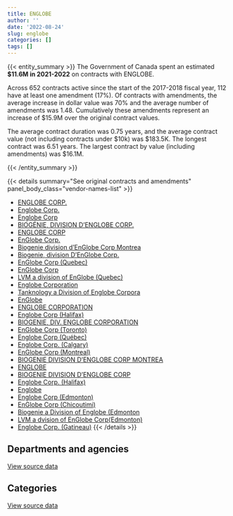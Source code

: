 ```yaml
---
title: ENGLOBE
author: ''
date: '2022-08-24'
slug: englobe
categories: []
tags: []
---
```


<script src="/rmarkdown-libs/htmlwidgets/htmlwidgets.js"></script>
<link href="/rmarkdown-libs/datatables-css/datatables-crosstalk.css" rel="stylesheet" />
<script src="/rmarkdown-libs/datatables-binding/datatables.js"></script>
<script src="/rmarkdown-libs/jquery/jquery-3.6.0.min.js"></script>
<link href="/rmarkdown-libs/dt-core-bootstrap/css/dataTables.bootstrap.min.css" rel="stylesheet" />
<link href="/rmarkdown-libs/dt-core-bootstrap/css/dataTables.bootstrap.extra.css" rel="stylesheet" />
<script src="/rmarkdown-libs/dt-core-bootstrap/js/jquery.dataTables.min.js"></script>
<script src="/rmarkdown-libs/dt-core-bootstrap/js/dataTables.bootstrap.min.js"></script>
<link href="/rmarkdown-libs/crosstalk/css/crosstalk.min.css" rel="stylesheet" />
<script src="/rmarkdown-libs/crosstalk/js/crosstalk.min.js"></script>
<script src="/rmarkdown-libs/htmlwidgets/htmlwidgets.js"></script>
<link href="/rmarkdown-libs/datatables-css/datatables-crosstalk.css" rel="stylesheet" />
<script src="/rmarkdown-libs/datatables-binding/datatables.js"></script>
<script src="/rmarkdown-libs/jquery/jquery-3.6.0.min.js"></script>
<link href="/rmarkdown-libs/dt-core-bootstrap/css/dataTables.bootstrap.min.css" rel="stylesheet" />
<link href="/rmarkdown-libs/dt-core-bootstrap/css/dataTables.bootstrap.extra.css" rel="stylesheet" />
<script src="/rmarkdown-libs/dt-core-bootstrap/js/jquery.dataTables.min.js"></script>
<script src="/rmarkdown-libs/dt-core-bootstrap/js/dataTables.bootstrap.min.js"></script>
<link href="/rmarkdown-libs/crosstalk/css/crosstalk.min.css" rel="stylesheet" />
<script src="/rmarkdown-libs/crosstalk/js/crosstalk.min.js"></script>

{{< entity_summary >}}
The Government of Canada spent an estimated **\$11.6M in 2021-2022** on contracts with ENGLOBE.

Across 652 contracts active since the start of the 2017-2018 fiscal year, 112 have at least one amendment (17%). Of contracts with amendments, the average increase in dollar value was 70% and the average number of amendments was 1.48. Cumulatively these amendments represent an increase of \$15.9M over the original contract values.

The average contract duration was 0.75 years, and the average contract value (not including contracts under \$10k) was \$183.5K. The longest contract was 6.51 years. The largest contract by value (including amendments) was \$16.1M.

{{< /entity_summary >}}

{{< details summary="See original contracts and amendments" panel_body_class="vendor-names-list" >}}
- [ENGLOBE CORP.](https://search.open.canada.ca/en/ct/?sort=contract_value_f%20desc&page=1&search_text=%22ENGLOBE%20CORP.%22)
- [Englobe Corp.](https://search.open.canada.ca/en/ct/?sort=contract_value_f%20desc&page=1&search_text=%22Englobe%20Corp.%22)
- [Englobe Corp](https://search.open.canada.ca/en/ct/?sort=contract_value_f%20desc&page=1&search_text=%22Englobe%20Corp%22)
- [BIOGÉNIE, DIVISION D’ENGLOBE CORP.](https://search.open.canada.ca/en/ct/?sort=contract_value_f%20desc&page=1&search_text=%22BIOG%c3%89NIE%2c%20DIVISION%20D%27ENGLOBE%20CORP.%22)
- [ENGLOBE CORP](https://search.open.canada.ca/en/ct/?sort=contract_value_f%20desc&page=1&search_text=%22ENGLOBE%20CORP%22)
- [EnGlobe Corp.](https://search.open.canada.ca/en/ct/?sort=contract_value_f%20desc&page=1&search_text=%22EnGlobe%20Corp.%22)
- [Biogenie division d’EnGlobe Corp Montrea](https://search.open.canada.ca/en/ct/?sort=contract_value_f%20desc&page=1&search_text=%22Biogenie%20division%20d%27EnGlobe%20Corp%20Montrea%22)
- [Biogenie, division D’EnGlobe Corp.](https://search.open.canada.ca/en/ct/?sort=contract_value_f%20desc&page=1&search_text=%22Biogenie%2c%20division%20D%27EnGlobe%20Corp.%22)
- [EnGlobe Corp (Quebec)](https://search.open.canada.ca/en/ct/?sort=contract_value_f%20desc&page=1&search_text=%22EnGlobe%20Corp%20%28Quebec%29%22)
- [EnGlobe Corp](https://search.open.canada.ca/en/ct/?sort=contract_value_f%20desc&page=1&search_text=%22EnGlobe%20Corp%22)
- [LVM a division of EnGlobe (Quebec)](https://search.open.canada.ca/en/ct/?sort=contract_value_f%20desc&page=1&search_text=%22LVM%20a%20division%20of%20EnGlobe%20%20%20%20%20%20%28Quebec%29%22)
- [Englobe Corporation](https://search.open.canada.ca/en/ct/?sort=contract_value_f%20desc&page=1&search_text=%22Englobe%20Corporation%22)
- [Tanknology a Division of Englobe Corpora](https://search.open.canada.ca/en/ct/?sort=contract_value_f%20desc&page=1&search_text=%22Tanknology%20a%20Division%20of%20Englobe%20Corpora%22)
- [EnGlobe](https://search.open.canada.ca/en/ct/?sort=contract_value_f%20desc&page=1&search_text=%22EnGlobe%22)
- [ENGLOBE CORPORATION](https://search.open.canada.ca/en/ct/?sort=contract_value_f%20desc&page=1&search_text=%22ENGLOBE%20CORPORATION%22)
- [Englobe Corp (Halifax)](https://search.open.canada.ca/en/ct/?sort=contract_value_f%20desc&page=1&search_text=%22Englobe%20Corp%20%28Halifax%29%22)
- [BIOGENIE, DIV. ENGLOBE CORPORATION](https://search.open.canada.ca/en/ct/?sort=contract_value_f%20desc&page=1&search_text=%22BIOGENIE%2c%20DIV.%20ENGLOBE%20CORPORATION%22)
- [EnGlobe Corp (Toronto)](https://search.open.canada.ca/en/ct/?sort=contract_value_f%20desc&page=1&search_text=%22EnGlobe%20Corp%20%28Toronto%29%22)
- [Englobe Corp (Québec)](https://search.open.canada.ca/en/ct/?sort=contract_value_f%20desc&page=1&search_text=%22Englobe%20Corp%20%28Qu%c3%a9bec%29%22)
- [Englobe Corp. (Calgary)](https://search.open.canada.ca/en/ct/?sort=contract_value_f%20desc&page=1&search_text=%22Englobe%20Corp.%20%28Calgary%29%22)
- [EnGlobe Corp (Montreal)](https://search.open.canada.ca/en/ct/?sort=contract_value_f%20desc&page=1&search_text=%22EnGlobe%20Corp%20%28Montreal%29%22)
- [BIOGENIE DIVISION D’ENGLOBE CORP MONTREA](https://search.open.canada.ca/en/ct/?sort=contract_value_f%20desc&page=1&search_text=%22BIOGENIE%20DIVISION%20D%27ENGLOBE%20CORP%20MONTREA%22)
- [ENGLOBE](https://search.open.canada.ca/en/ct/?sort=contract_value_f%20desc&page=1&search_text=%22ENGLOBE%22)
- [BIOGENIE DIVISION D’ENGLOBE CORP](https://search.open.canada.ca/en/ct/?sort=contract_value_f%20desc&page=1&search_text=%22BIOGENIE%20%20DIVISION%20D%27ENGLOBE%20CORP%22)
- [Englobe Corp. (Halifax)](https://search.open.canada.ca/en/ct/?sort=contract_value_f%20desc&page=1&search_text=%22Englobe%20Corp.%20%28Halifax%29%22)
- [Englobe](https://search.open.canada.ca/en/ct/?sort=contract_value_f%20desc&page=1&search_text=%22Englobe%22)
- [Englobe Corp (Edmonton)](https://search.open.canada.ca/en/ct/?sort=contract_value_f%20desc&page=1&search_text=%22Englobe%20Corp%20%28Edmonton%29%22)
- [EnGlobe Corp (Chicoutimi)](https://search.open.canada.ca/en/ct/?sort=contract_value_f%20desc&page=1&search_text=%22EnGlobe%20Corp%20%28Chicoutimi%29%22)
- [Biogenie a Division of Englobe (Edmonton](https://search.open.canada.ca/en/ct/?sort=contract_value_f%20desc&page=1&search_text=%22Biogenie%20a%20Division%20of%20Englobe%20%28Edmonton%22)
- [LVM a dvision of EnGlobe Corp(Edmonton)](https://search.open.canada.ca/en/ct/?sort=contract_value_f%20desc&page=1&search_text=%22LVM%20a%20dvision%20of%20EnGlobe%20Corp%28Edmonton%29%22)
- [Englobe Corp. (Gatineau)](https://search.open.canada.ca/en/ct/?sort=contract_value_f%20desc&page=1&search_text=%22Englobe%20Corp.%20%28Gatineau%29%22)
{{< /details >}}

## Departments and agencies

<div id="htmlwidget-1" style="width:100%;height:auto;" class="datatables html-widget"></div>
<script type="application/json" data-for="htmlwidget-1">{"x":{"style":"bootstrap","filter":"none","vertical":false,"data":[["<a href=\"/departments/aafc-aac/\">Agriculture and Agri-Food Canada<\/a>","<a href=\"/departments/aandc-aadnc/\">Crown-Indigenous Relations and Northern Affairs Canada<\/a>","<a href=\"/departments/cer-rec/\">Canada Energy Regulator<\/a>","<a href=\"/departments/csc-scc/\">Correctional Service of Canada<\/a>","<a href=\"/departments/dfo-mpo/\">Fisheries and Oceans Canada<\/a>","<a href=\"/departments/dnd-mdn/\">National Defence<\/a>","<a href=\"/departments/ec/\">Environment and Climate Change Canada<\/a>","<a href=\"/departments/nrc-cnrc/\">National Research Council Canada<\/a>","<a href=\"/departments/nrcan-rncan/\">Natural Resources Canada<\/a>","<a href=\"/departments/pc/\">Parks Canada<\/a>","<a href=\"/departments/pwgsc-tpsgc/\">Public Services and Procurement Canada<\/a>"],[31824.55,null,null,null,955756.06,1792148.81,null,null,0,56676.11,12287914.8],[23133.5,173314.94,null,26428.08,262969.44,1040983.32,null,null,29622.47,9033.34,22806444.58],[null,305723.1,12657.53,16810.49,1152853.82,2618252.9,10235.74,0,39352.37,486784.57,7275843.64],[null,511100.25,42342.47,null,840493.58,2163358.93,35898.36,12610.8,null,1359522.14,6598260.69]],"container":"<table class=\"table table-striped table-hover row-border order-column display\">\n  <thead>\n    <tr>\n      <th>Department<\/th>\n      <th>2018-2019<\/th>\n      <th>2019-2020<\/th>\n      <th>2020-2021<\/th>\n      <th>2021-2022<\/th>\n    <\/tr>\n  <\/thead>\n<\/table>","options":{"order":[[4,"desc"]],"pageLength":10,"autoWidth":true,"columnDefs":[{"targets":1,"render":"function(data, type, row, meta) {\n    return type !== 'display' ? data : DTWidget.formatCurrency(data, \"$\", 2, 3, \",\", \".\", true, null);\n  }"},{"targets":2,"render":"function(data, type, row, meta) {\n    return type !== 'display' ? data : DTWidget.formatCurrency(data, \"$\", 2, 3, \",\", \".\", true, null);\n  }"},{"targets":3,"render":"function(data, type, row, meta) {\n    return type !== 'display' ? data : DTWidget.formatCurrency(data, \"$\", 2, 3, \",\", \".\", true, null);\n  }"},{"targets":4,"render":"function(data, type, row, meta) {\n    return type !== 'display' ? data : DTWidget.formatCurrency(data, \"$\", 2, 3, \",\", \".\", true, null);\n  }"},{"width":"16%","targets":[1,2,3,4]},{"className":"dt-right","targets":[1,2,3,4]}],"orderClasses":false}},"evals":["options.columnDefs.0.render","options.columnDefs.1.render","options.columnDefs.2.render","options.columnDefs.3.render"],"jsHooks":[]}</script>
<p class="text-right">
<a href="https://github.com/GoC-Spending/contracts-data/tree/main/data/out/vendors/englobe/summary_by_fiscal_year_by_department.csv" class="source-data-link btn btn-link">View source data</a>
</p>

## Categories

<div id="htmlwidget-2" style="width:100%;height:auto;" class="datatables html-widget"></div>
<script type="application/json" data-for="htmlwidget-2">{"x":{"style":"bootstrap","filter":"none","vertical":false,"data":[["<a href=\"/categories/1_facilities_and_construction/\">Facilities and construction<\/a>","<a href=\"/categories/11_defence/\">Defence<\/a>","<a href=\"/categories/2_professional_services/\">Professional services<\/a>","<a href=\"/categories/3_information_technology/\">Information technology<\/a>","<a href=\"/categories/5_transportation_and_logistics/\">Transportation and logistics<\/a>"],[2478395.05,33044.67,12598835.83,null,14044.77],[8452107.39,null,15839309.57,null,80512.72],[4418733.99,null,7395504.37,null,104275.81],[4427740.16,null,7135847.04,0,null]],"container":"<table class=\"table table-striped table-hover row-border order-column display\">\n  <thead>\n    <tr>\n      <th>Category<\/th>\n      <th>2018-2019<\/th>\n      <th>2019-2020<\/th>\n      <th>2020-2021<\/th>\n      <th>2021-2022<\/th>\n    <\/tr>\n  <\/thead>\n<\/table>","options":{"order":[[4,"desc"]],"dom":"t","pageLength":30,"autoWidth":true,"columnDefs":[{"targets":1,"render":"function(data, type, row, meta) {\n    return type !== 'display' ? data : DTWidget.formatCurrency(data, \"$\", 2, 3, \",\", \".\", true, null);\n  }"},{"targets":2,"render":"function(data, type, row, meta) {\n    return type !== 'display' ? data : DTWidget.formatCurrency(data, \"$\", 2, 3, \",\", \".\", true, null);\n  }"},{"targets":3,"render":"function(data, type, row, meta) {\n    return type !== 'display' ? data : DTWidget.formatCurrency(data, \"$\", 2, 3, \",\", \".\", true, null);\n  }"},{"targets":4,"render":"function(data, type, row, meta) {\n    return type !== 'display' ? data : DTWidget.formatCurrency(data, \"$\", 2, 3, \",\", \".\", true, null);\n  }"},{"width":"16%","targets":[1,2,3,4]},{"className":"dt-right","targets":[1,2,3,4]}],"orderClasses":false,"lengthMenu":[10,25,30,50,100]}},"evals":["options.columnDefs.0.render","options.columnDefs.1.render","options.columnDefs.2.render","options.columnDefs.3.render"],"jsHooks":[]}</script>
<p class="text-right">
<a href="https://github.com/GoC-Spending/contracts-data/tree/main/data/out/vendors/englobe/summary_by_fiscal_year_by_category.csv" class="source-data-link btn btn-link">View source data</a>
</p>
